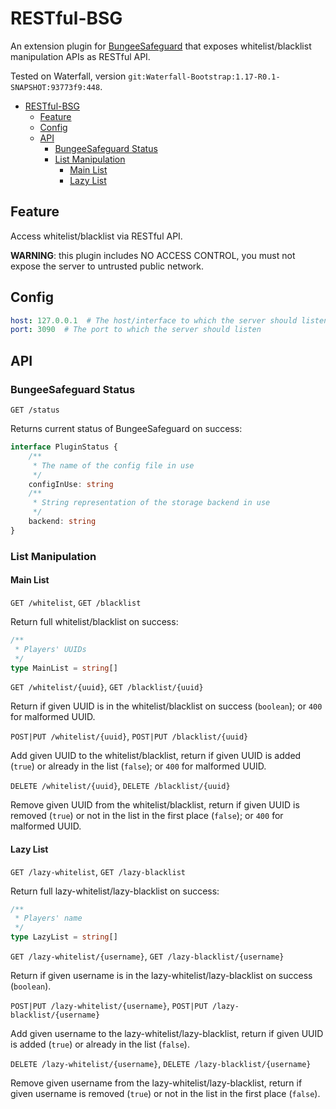 # RESTful-BSG

An extension plugin for [BungeeSafeguard](https://github.com/Luluno01/BungeeSafeguard)
that exposes whitelist/blacklist manipulation APIs as RESTful API.

Tested on Waterfall, version `git:Waterfall-Bootstrap:1.17-R0.1-SNAPSHOT:93773f9:448`.

- [RESTful-BSG](#restful-bsg)
  - [Feature](#feature)
  - [Config](#config)
  - [API](#api)
    - [BungeeSafeguard Status](#bungeesafeguard-status)
    - [List Manipulation](#list-manipulation)
      - [Main List](#main-list)
      - [Lazy List](#lazy-list)

## Feature

Access whitelist/blacklist via RESTful API.

**WARNING**: this plugin includes NO ACCESS CONTROL, you must not expose the server to
untrusted public network.

## Config

```YAML
host: 127.0.0.1  # The host/interface to which the server should listen
port: 3090  # The port to which the server should listen
```

## API

### BungeeSafeguard Status

`GET /status`

Returns current status of BungeeSafeguard on success:

```TypeScript
interface PluginStatus {
    /**
     * The name of the config file in use
     */
    configInUse: string
    /**
     * String representation of the storage backend in use
     */
    backend: string
}
```

### List Manipulation

#### Main List

`GET /whitelist`, `GET /blacklist`

Return full whitelist/blacklist on success:

```TypeScript
/**
 * Players' UUIDs
 */
type MainList = string[]
```

`GET /whitelist/{uuid}`, `GET /blacklist/{uuid}`

Return if given UUID is in the whitelist/blacklist on success (`boolean`); or `400` for malformed UUID.

`POST|PUT /whitelist/{uuid}`, `POST|PUT /blacklist/{uuid}`

Add given UUID to the whitelist/blacklist, return if given UUID is added (`true`) or already in the list (`false`); or `400` for malformed UUID.

`DELETE /whitelist/{uuid}`, `DELETE /blacklist/{uuid}`

Remove given UUID from the whitelist/blacklist, return if given UUID is removed (`true`) or not in the list in the first place (`false`); or `400` for malformed UUID.

#### Lazy List

`GET /lazy-whitelist`, `GET /lazy-blacklist`

Return full lazy-whitelist/lazy-blacklist on success:

```TypeScript
/**
 * Players' name
 */
type LazyList = string[]
```

`GET /lazy-whitelist/{username}`, `GET /lazy-blacklist/{username}`

Return if given username is in the lazy-whitelist/lazy-blacklist on success (`boolean`).

`POST|PUT /lazy-whitelist/{username}`, `POST|PUT /lazy-blacklist/{username}`

Add given username to the lazy-whitelist/lazy-blacklist, return if given UUID is added (`true`) or already in the list (`false`).

`DELETE /lazy-whitelist/{username}`, `DELETE /lazy-blacklist/{username}`

Remove given username from the lazy-whitelist/lazy-blacklist, return if given username is removed (`true`) or not in the list in the first place (`false`).
